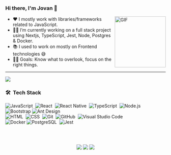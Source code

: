 ### Hi there, I'm Jovan 👋

<img align="right" alt="GIF" height="160px" src="https://media.giphy.com/media/du3J3cXyzhj75IOgvA/giphy.gif" />

- :heart:  I mostly work with libraries/frameworks related to JavaScript.
- 👨‍💻  I’m currently working on a full stack project using Nextjs, TypeScript, Jest, Node, Postgres & Docker.
- 📚  I used to work on mostly on Frontend technologies 😅
- 💪🏼  Goals: Know what to overlook, focus on the right things.

---

![](https://camo.githubusercontent.com/992babdffd8c74a1502de375fbdf7e4d54773242/68747470733a2f2f6d656469612e67697068792e636f6d2f6d656469612f53576f536b4e36447854737a71494b4571762f67697068792e676966)

### 🛠 &nbsp;Tech Stack

![JavaScript](https://img.shields.io/badge/-JavaScript-05122A?style=flat&logo=javascript)&nbsp;
![React](https://img.shields.io/badge/-React-05122A?style=flat&logo=react)&nbsp;
![React Native](https://img.shields.io/badge/-React%20Native-05122A?style=flat&logo=react)&nbsp;
![TypeScript](https://img.shields.io/badge/-TypeScript-05122A?style=flat&logo=typescript)&nbsp;
![Node.js](https://img.shields.io/badge/-Node.js-05122A?style=flat&logo=node.js)&nbsp;
![Bootstrap](https://img.shields.io/badge/-Bootstrap-05122A?style=flat&logo=bootstrap&logoColor=563D7C)
![Ant Design](https://img.shields.io/badge/-Ant%20Design-05122A?style=flat&logo=antdesign&logoColor=563D7C)\
![HTML](https://img.shields.io/badge/-HTML-05122A?style=flat&logo=HTML5)&nbsp;
![CSS](https://img.shields.io/badge/-CSS-05122A?style=flat&logo=CSS3&logoColor=1572B6)&nbsp;
![Git](https://img.shields.io/badge/-Git-05122A?style=flat&logo=git)&nbsp;
![GitHub](https://img.shields.io/badge/-GitHub-05122A?style=flat&logo=github)&nbsp;
![Visual Studio Code](https://img.shields.io/badge/-Visual%20Studio%20Code-05122A?style=flat&logo=visual-studio-code&logoColor=007ACC)&nbsp;\
![Docker](https://img.shields.io/badge/-Docker-05122A?style=flat&logo=docker&logoColor=2496ED)
![PostgreSQL](https://img.shields.io/badge/-Postgres-05122A?style=flat&logo=postgresql&logoColor=4169E1)&nbsp;
![Jest](https://img.shields.io/badge/-Jest-05122A?style=flat&logo=jest&logoColor=C21325)

<!-- ### ⚙️ &nbsp;GitHub Analytics

<p align="center">
<a href="https://github.com/jovanimal">
  <img height="180em" src="https://github-readme-stats-eight-theta.vercel.app/api?username=jovanimal&show_icons=true&theme=algolia&include_all_commits=true&count_private=true"/>
  <img height="180em" src="https://github-readme-stats-eight-theta.vercel.app/api/top-langs/?username=jovanimal&layout=compact&langs_count=8&theme=algolia"/>
</a>
</p> -->

<br />
<br />
<p align="center">
<a href="https://jovangoh.com"><img src="https://img.shields.io/badge/-jovangoh.com-3423A6?style=flat&logo=Google-Chrome&logoColor=white"/></a>
<a href="https://linkedin.com/in/jovan-goh"><img src="https://img.shields.io/badge/-Jovan%20Goh-0077B5?style=flat&logo=Linkedin&logoColor=white"/></a>
<a href="mailto:jovangoh1@gmail.com"><img src="https://img.shields.io/badge/-jovangoh1@gmail.com-D14836?style=flat&logo=Gmail&logoColor=white"/></a>
</p>
<!--
**jovanimal/jovanimal** is a ✨ _special_ ✨ repository because its `README.md` (this file) appears on your GitHub profile.

Here are some ideas to get you started:

- 🔭 I’m currently working on ...
- 🌱 I’m currently learning ...
- 👯 I’m looking to collaborate on ...
- 🤔 I’m looking for help with ...
- 💬 Ask me about ...
- 📫 How to reach me: ...
- 😄 Pronouns: ...
- ⚡ Fun fact: ...
-->
